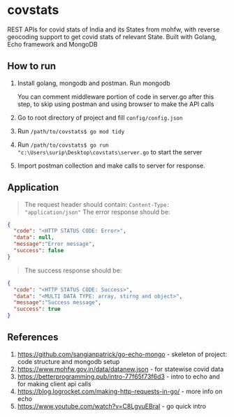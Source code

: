 # covstats

REST APIs for covid stats of India and its States from mohfw,
with reverse geocoding support to get covid stats of relevant 
State. Built with Golang, Echo framework and MongoDB



## How to run

 1. Install golang, mongodb and postman. Run mongodb  

    You can comment middleware portion of code in server.go after this step, 
    to skip using postman and using browser to make the API calls

 2. Go to root directory of project and fill `config/config.json`

 3. Run `/path/to/covstats$ go mod tidy`
 
 4. Run `/path/to/covstats$ go run "c:\Users\surip\Desktop\covstats\server.go` to start the server
 
 3. Import postman collection and make calls to server for response.


## Application

>The request header should contain:
```Content-Type: "application/json"```
>The error response should be:

```json
{
  "code": "<HTTP STATUS CODE: Error>",
  "data": null,
  "message":"Error message",
  "success": false
}
```

>The success response should be:

```json
{
  "code": "<HTTP STATUS CODE: Success>",
  "data": "<MULTI DATA TYPE: array, stirng and object>",
  "message":"Success message",
  "success": true
}
```

## References

1.  https://github.com/sangianpatrick/go-echo-mongo           -  skeleton of project: code structure and mongodb setup
2.  https://www.mohfw.gov.in/data/datanew.json                -  for statewise covid data
3.  https://betterprogramming.pub/intro-77f65f73f6d3          -  intro to echo and for making client api calls 
4.  https://blog.logrocket.com/making-http-requests-in-go/    -  more info on echo 
5.  https://www.youtube.com/watch?v=C8LgvuEBraI               -  go quick intro 